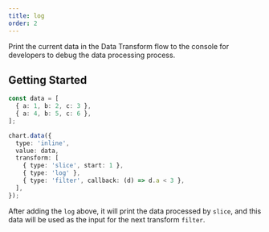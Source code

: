 ```yaml
---
title: log
order: 2
---
```


Print the current data in the Data Transform flow to the console for developers to debug the data processing process.

## Getting Started

```ts
const data = [
  { a: 1, b: 2, c: 3 },
  { a: 4, b: 5, c: 6 },
];

chart.data({
  type: 'inline',
  value: data,
  transform: [
    { type: 'slice', start: 1 },
    { type: 'log' },
    { type: 'filter', callback: (d) => d.a < 3 },
  ],
});
```

After adding the `log` above, it will print the data processed by `slice`, and this data will be used as the input for the next transform `filter`.
